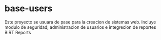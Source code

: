 # base-users
 Este proyecto se usuara de pase para la creacion de sistemas web. Incluye modulo de seguridad, administracion de usuarios e integrecion de reportes BIRT Reports
